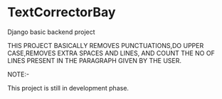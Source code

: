 # TextCorrectorBay
Django basic backend project

THIS PROJECT BASICALLY REMOVES PUNCTUATIONS,DO UPPER CASE,REMOVES EXTRA SPACES AND LINES,
AND COUNT THE NO OF LINES PRESENT IN THE PARAGRAPH GIVEN BY THE USER.

NOTE:-

This project is still in development phase.
